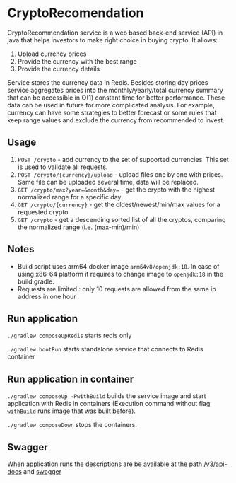 # CryptoRecomendation
CryptoRecommendation service is a web based back-end service (API) in java that helps investors to make right choice in buying crypto. It allows:
1. Upload currency prices
2. Provide the currency with the best range
3. Provide the currency details

Service stores the currency data in Redis. Besides storing day prices service aggregates prices into the monthly/yearly/total 
currency summary that can be accessible in O(1) constant time for better performance. These data can be used in future 
for more complicated analysis. For example, currency can have some strategies to better forecast or some rules 
that keep range values and exclude the currency from recommended to invest.  

## Usage 
1. `POST /crypto` - add currency to the set of supported currencies. This set is used to validate all requests. 
2. `POST /crypto/{currency}/upload` - upload files one by one with prices. Same file can be uploaded several time, data will be replaced.
3. `GET /crypto/max?year=&month&day=` - get the crypto with the highest normalized range for a specific day 
4. `GET /crypto/{currency}` - get the oldest/newest/min/max values for a requested crypto
5. `GET /crypto` - get a descending sorted list of all the cryptos, comparing the normalized range (i.e. (max-min)/min)

## Notes

- Build script uses arm64 docker image `arm64v8/openjdk:18`. In case of using x86-64 platform it requires to change image to `openjdk:18` in the build.gradle.
- Requests are limited : only 10 requests are allowed from the same ip address in one hour

## Run application

`./gradlew composeUpRedis` starts redis only

`./gradlew bootRun` starts standalone service that connects to Redis container

## Run application in container

`./gradlew composeUp -PwithBuild` builds the service image and start application with Redis in containers (Execution command without flag `withBuild` runs image that was built before).

`./gradlew composeDown` stops the containers.

## Swagger

When application runs the descriptions are be available at the path [/v3/api-docs](http://localhost:8080/v3/api-docs) and [swagger](http://localhost:8080/swagger-ui/index.html)